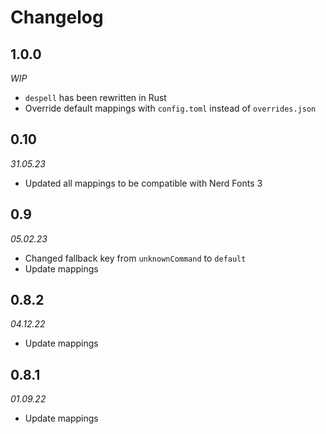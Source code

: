 # Changelog

## 1.0.0

_WIP_

- `despell` has been rewritten in Rust
- Override default mappings with `config.toml` instead of `overrides.json`

## 0.10

_31.05.23_

- Updated all mappings to be compatible with Nerd Fonts 3

## 0.9

_05.02.23_

- Changed fallback key from `unknownCommand` to `default`
- Update mappings

## 0.8.2

_04.12.22_

- Update mappings

## 0.8.1

_01.09.22_

- Update mappings

## 0.8

_2022-08-09_

- Add support for using emojis instead of Nerd Fonts
- Bump Go to 1.19

## 0.7

_2022-06-12_

- Add installation method

## 0.6.1

_2021-12-24_

- Update homebrew script

## 0.6

_2021-12-24_

- Added more mappings
- Renamed cli to `despell`

## 0.5

_2021-08-21_

- Added more mappings

## 0.4

_2021-08-18_

- Added more mappings

## 0.3

_2021-05-17_

- Changed field 'Text' to 'Icon'
- Added more mappings

## 0.2

_2021-05-11_

**New Features**

- Added `-c` flag to enable per-icon colors

## 0.1

_2021-05-08_

First release
